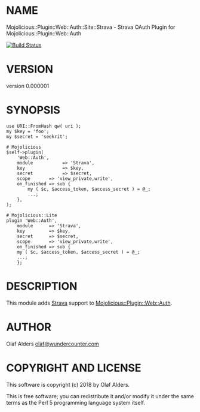 # NAME

Mojolicious::Plugin::Web::Auth::Site::Strava - Strava OAuth Plugin for Mojolicious::Plugin::Web::Auth

[![Build Status](https://travis-ci.org/oalders/mojolicious-plugin-web-auth-site-strava.png?branch=master)](https://travis-ci.org/oalders/mojolicious-plugin-web-auth-site-strava)

# VERSION

version 0.000001

# SYNOPSIS

    use URI::FromHash qw( uri );
    my $key = 'foo';
    my $secret = 'seekrit';

    # Mojolicious
    $self->plugin(
        'Web::Auth',
        module           => 'Strava',
        key              => $key,
        secret           => $secret,
        scope       => 'view_private,write',
        on_finished => sub {
            my ( $c, $access_token, $access_secret ) = @_;
            ...;
        },
    );

    # Mojolicious::Lite
    plugin 'Web::Auth',
        module      => 'Strava',
        key         => $key,
        secret      => $secret,
        scope       => 'view_private,write',
        on_finished => sub {
        my ( $c, $access_token, $access_secret ) = @_;
        ...;
        };

# DESCRIPTION

This module adds [Strava](https://dev.fitbit.com/docs/) support to
[Mojolicious::Plugin::Web::Auth](https://metacpan.org/pod/Mojolicious::Plugin::Web::Auth).

# AUTHOR

Olaf Alders <olaf@wundercounter.com>

# COPYRIGHT AND LICENSE

This software is copyright (c) 2018 by Olaf Alders.

This is free software; you can redistribute it and/or modify it under
the same terms as the Perl 5 programming language system itself.

